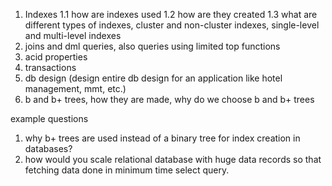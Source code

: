 1. Indexes
    1.1 how are indexes used
    1.2 how are they created
    1.3 what are different types of indexes, cluster and non-cluster indexes, single-level and multi-level indexes
2. joins and dml queries, also queries using limited top functions
3. acid properties
4. transactions
5. db design (design entire db design for an application like hotel management, mmt, etc.)
6. b and b+ trees, how they are made, why do we choose b and b+ trees

example questions
1. why b+ trees are  used instead of a binary tree for index creation in databases?
2. how would you scale relational database with huge data records so that fetching data done in minimum time select query.